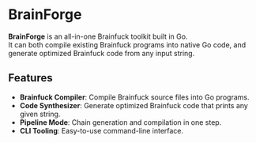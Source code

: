 # BrainForge

**BrainForge** is an all-in-one Brainfuck toolkit built in Go.  
It can both compile existing Brainfuck programs into native Go code, and generate optimized Brainfuck code from any input string.

## Features
-  **Brainfuck Compiler**: Compile Brainfuck source files into Go programs.
-  **Code Synthesizer**: Generate optimized Brainfuck code that prints any given string.
-  **Pipeline Mode**: Chain generation and compilation in one step.
-  **CLI Tooling**: Easy-to-use command-line interface.
  
